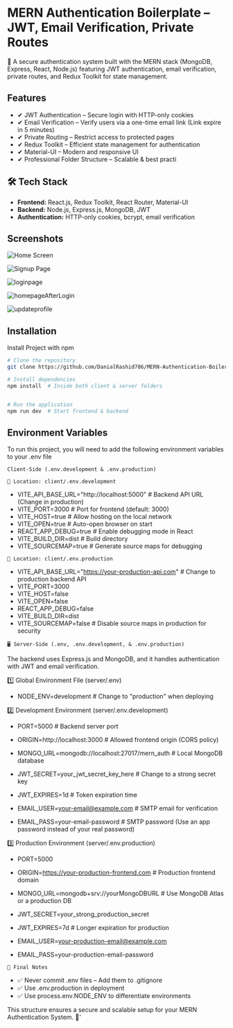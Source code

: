 
# MERN Authentication Boilerplate – JWT, Email Verification, Private Routes

🚀 A secure authentication system built with the MERN stack (MongoDB, Express, React, Node.js) featuring JWT authentication, email verification, private routes, and Redux Toolkit for state management.




## Features

- ✔ JWT Authentication – Secure login with HTTP-only cookies
- ✔ Email Verification – Verify users via a one-time email link (Link expire in 5 minutes)
- ✔ Private Routing – Restrict access to protected pages
- ✔ Redux Toolkit – Efficient state management for authentication
- ✔ Material-UI – Modern and responsive UI
- ✔ Professional Folder Structure – Scalable & best practi

## 🛠️ Tech Stack
- **Frontend:** React.js, Redux Toolkit, React Router, Material-UI
- **Backend:** Node.js, Express.js, MongoDB, JWT
- **Authentication:** HTTP-only cookies, bcrypt, email verification




## Screenshots

![Home Screen](https://github.com/DanialRashid786/MERN-Authentication-Boilerplate-JWT-Email-Verification-Private-Routes/blob/master/screenshots/homepage.png)

![Signup Page](https://github.com/DanialRashid786/MERN-Authentication-Boilerplate-JWT-Email-Verification-Private-Routes/blob/master/screenshots/register.png)


![loginpage](https://github.com/DanialRashid786/MERN-Authentication-Boilerplate-JWT-Email-Verification-Private-Routes/blob/master/screenshots/loginpage.png)

![homepageAfterLogin](https://github.com/DanialRashid786/MERN-Authentication-Boilerplate-JWT-Email-Verification-Private-Routes/blob/master/screenshots/homepageAfterLogin.png)

![updateprofile](https://github.com/DanialRashid786/MERN-Authentication-Boilerplate-JWT-Email-Verification-Private-Routes/blob/master/screenshots/updateprofile.png)
## Installation

Install Project with npm

```bash
# Clone the repository
git clone https://github.com/DanialRashid786/MERN-Authentication-Boilerplate-JWT-Email-Verification-Private-Routes.git

# Install dependencies
npm install  # Inside both client & server folders


# Run the application
npm run dev  # Start frontend & backend


```
    
## Environment Variables

To run this project, you will need to add the following environment variables to your .env file

`Client-Side (.env.development & .env.production)`

`📁 Location: client/.env.development`

- VITE_API_BASE_URL="http://localhost:5000"  # Backend API URL (Change in production)
- VITE_PORT=3000  # Port for frontend (default: 3000)
- VITE_HOST=true  # Allow hosting on the local network
- VITE_OPEN=true  # Auto-open browser on start
- REACT_APP_DEBUG=true  # Enable debugging mode in React
- VITE_BUILD_DIR=dist  # Build directory
- VITE_SOURCEMAP=true  # Generate source maps for debugging

`📁 Location: client/.env.production`

- VITE_API_BASE_URL="https://your-production-api.com"  # Change to production backend API
- VITE_PORT=3000
- VITE_HOST=false
- VITE_OPEN=false
- REACT_APP_DEBUG=false
- VITE_BUILD_DIR=dist
- VITE_SOURCEMAP=false  # Disable source maps in production for security


`🖥️ Server-Side (.env, .env.development, & .env.production)`

The backend uses Express.js and MongoDB, and it handles authentication with JWT and email verification.

1️⃣ Global Environment File (server/.env)
- NODE_ENV=development  # Change to "production" when deploying

2️⃣ Development Environment (server/.env.development)

- PORT=5000  # Backend server port
- ORIGIN=http://localhost:3000  # Allowed frontend origin (CORS policy)
- MONGO_URL=mongodb://localhost:27017/mern_auth  # Local MongoDB database

- JWT_SECRET=your_jwt_secret_key_here  # Change to a strong secret key
- JWT_EXPIRES=1d  # Token expiration time

- EMAIL_USER=your-email@example.com  # SMTP email for verification
- EMAIL_PASS=your-email-password  # SMTP password (Use an app password instead of your real password)


3️⃣ Production Environment (server/.env.production)

- PORT=5000
- ORIGIN=https://your-production-frontend.com  # Production frontend domain
- MONGO_URL=mongodb+srv://yourMongoDBURL  # Use MongoDB Atlas or a production DB

- JWT_SECRET=your_strong_production_secret
- JWT_EXPIRES=7d  # Longer expiration for production

- EMAIL_USER=your-production-email@example.com
- EMAIL_PASS=your-production-email-password

`📝 Final Notes`
- ✅ Never commit .env files – Add them to .gitignore
- ✅ Use .env.production in deployment
- ✅ Use process.env.NODE_ENV to differentiate environments

This structure ensures a secure and scalable setup for your MERN Authentication System. 🚀'


